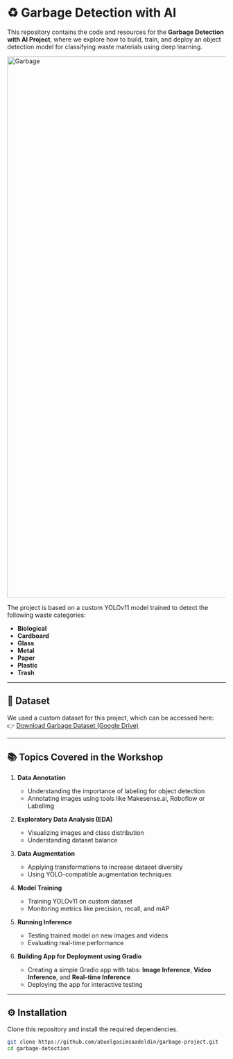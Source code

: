# ♻️ Garbage Detection with AI

This repository contains the code and resources for the **Garbage Detection with AI Project**, where we explore how to build, train, and deploy an object detection model for classifying waste materials using deep learning.

<img width="2593" height="1248" alt="Garbage" src="https://github.com/user-attachments/assets/2ee405eb-47bc-4031-81d2-0707cee29ba1" />

The project is based on a custom YOLOv11 model trained to detect the following waste categories:

- **Biological**
- **Cardboard**
- **Glass**
- **Metal**
- **Paper**
- **Plastic**
- **Trash**

---

## 📂 Dataset
We used a custom dataset for this project, which can be accessed here:  
👉 [Download Garbage Dataset (Google Drive)](https://drive.google.com/drive/u/1/folders/1CZQoOW_K0V55wY8tJHGRiSaY-DjPgbw6)

---

## 📚 Topics Covered in the Workshop
1. **Data Annotation**  
   - Understanding the importance of labeling for object detection  
   - Annotating images using tools like Makesense.ai, Roboflow or LabelImg  

2. **Exploratory Data Analysis (EDA)**  
   - Visualizing images and class distribution  
   - Understanding dataset balance  

3. **Data Augmentation**  
   - Applying transformations to increase dataset diversity  
   - Using YOLO-compatible augmentation techniques  

4. **Model Training**  
   - Training YOLOv11 on custom dataset  
   - Monitoring metrics like precision, recall, and mAP  

5. **Running Inference**  
   - Testing trained model on new images and videos  
   - Evaluating real-time performance  

6. **Building App for Deployment using Gradio**  
   - Creating a simple Gradio app with tabs: **Image Inference**, **Video Inference**, and **Real-time Inference**  
   - Deploying the app for interactive testing  

---

## ⚙️ Installation

Clone this repository and install the required dependencies.

```bash
git clone https://github.com/abuelgasimsaadeldin/garbage-project.git
cd garbage-detection
